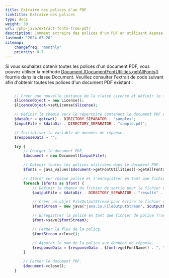 ```yaml
---
title: Extraire des polices d'un PDF 
linktitle: Extraire des polices
type: docs
weight: 30
url: /php-java/extract-fonts-from-pdf/
description: Comment extraire des polices d'un PDF en utilisant Aspose.PDF pour PHP
lastmod: "2024-05-20"
sitemap:
    changefreq: "monthly"
    priority: 0.7
---
```


Si vous souhaitez obtenir toutes les polices d'un document PDF, vous pouvez utiliser la méthode [Document.IDocumentFontUtilities.getAllFonts()](https://reference.aspose.com/pdf/java/com.aspose.pdf/document/#getFontUtilities--) fournie dans la classe Document.
Veuillez consulter l'extrait de code suivant afin d'obtenir toutes les polices d'un document PDF existant :

```php

    // Créer une nouvelle instance de la classe License et définir le fichier de licence.
    $licenceObject = new License();
    $licenceObject->setLicense($license);

    // Définir le chemin vers le répertoire contenant le document PDF et le répertoire de sortie pour les polices extraites.
    $dataDir = getcwd() . DIRECTORY_SEPARATOR . "samples";
    $inputFile = $dataDir . DIRECTORY_SEPARATOR . "sample.pdf";

    // Initialiser la variable de données de réponse.
    $responseData = "";

    try {
        // Charger le document PDF.
        $document = new Document($inputFile);

        // Obtenir toutes les polices utilisées dans le document PDF.
        $fonts = java_values($document->getFontUtilities()->getAllFonts());

        // Itérer sur chaque police et l'enregistrer en tant que fichier de police TrueType.
        foreach ($fonts as $font) {
            // Définir le chemin du fichier de sortie pour le fichier de police.
            $outputFile = $dataDir . DIRECTORY_SEPARATOR . "results" . DIRECTORY_SEPARATOR . $font->getFontName() . ".ttf";

            // Créer un objet FileOutputStream pour écrire le fichier de police.
            $fontStream = new java("java.io.FileOutputStream", $outputFile);

            // Enregistrer la police en tant que fichier de police TrueType.
            $font->save($fontStream);

            // Fermer le flux de la police.
            $fontStream->close();

            // Ajouter le nom de la police aux données de réponse.
            $responseData = $responseData . $font->getFontName() . ", ";
        }

        // Fermer le document PDF.
        $document->close();
    }
```